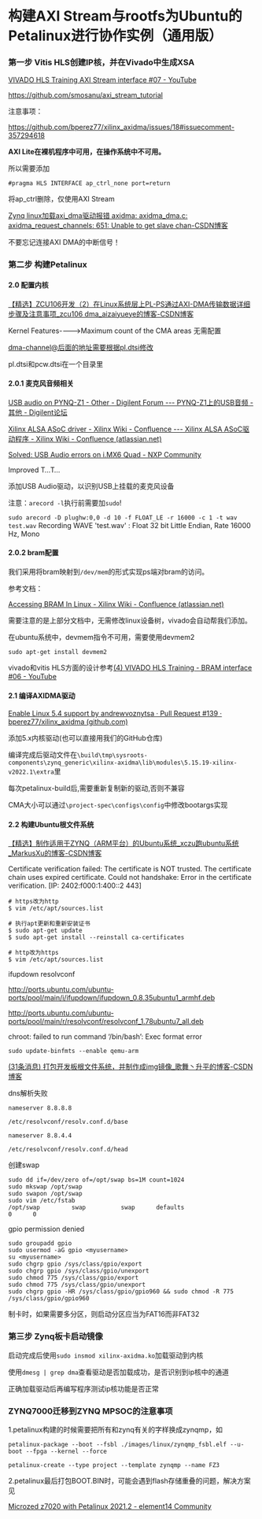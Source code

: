 # 构建AXI Stream与rootfs为Ubuntu的Petalinux进行协作实例（通用版）

### 第一步 Vitis HLS创建IP核，并在Vivado中生成XSA

[VIVADO HLS Training AXI Stream interface #07 - YouTube](https://www.youtube.com/watch?v=3So1DPe2_4s)

https://github.com/smosanu/axi_stream_tutorial

注意事项：

https://github.com/bperez77/xilinx_axidma/issues/18#issuecomment-357294618

**AXI Lite在裸机程序中可用，在操作系统中不可用。**

所以需要添加

`#pragma HLS INTERFACE ap_ctrl_none port=return`

将ap_ctrl删除，仅使用AXI Stream

[Zynq linux加载axi_dma驱动报错 axidma: axidma_dma.c: axidma_request_channels: 651: Unable to get slave chan-CSDN博客](https://blog.csdn.net/m0_37545528/article/details/106300726)

不要忘记连接AXI DMA的中断信号！

### 第二步 构建Petalinux

#### 2.0 配置内核

[【精选】ZCU106开发（2）在Linux系统层上PL-PS通过AXI-DMA传输数据详细步骤及注意事项_zcu106 dma_aizaiyueye的博客-CSDN博客](https://blog.csdn.net/aizaiyueye/article/details/125032967)

Kernel Features---->Maximum count of the CMA areas 无需配置

dma-channel@后面的地址需要根据pl.dtsi修改

pl.dtsi和pcw.dtsi在一个目录里

#### 2.0.1 麦克风音频相关

[USB audio on PYNQ-Z1 - Other - Digilent Forum --- PYNQ-Z1上的USB音频 - 其他 - Digilent论坛](https://forum.digilent.com/topic/20455-usb-audio-on-pynq-z1/)

[Xilinx ALSA ASoC driver - Xilinx Wiki - Confluence --- Xilinx ALSA ASoC驱动程序 - Xilinx Wiki - Confluence (atlassian.net)](https://xilinx-wiki.atlassian.net/wiki/spaces/A/pages/18841700/Xilinx+ALSA+ASoC+driver)

[Solved: USB Audio errors on i.MX6 Quad - NXP Community](https://community.nxp.com/t5/i-MX-Processors/USB-Audio-errors-on-i-MX6-Quad/m-p/283883)

Improved T…T…

添加USB Audio驱动，以识别USB上挂载的麦克风设备

注意：`arecord -l`执行前需要加`sudo`!

`sudo arecord -D plughw:0,0 -d 10 -f FLOAT_LE -r 16000 -c 1 -t wav test.wav`
Recording WAVE 'test.wav' : Float 32 bit Little Endian, Rate 16000 Hz, Mono

#### 2.0.2 bram配置

我们采用将bram映射到`/dev/mem`的形式实现ps端对bram的访问。

参考文档：

[Accessing BRAM In Linux - Xilinx Wiki - Confluence (atlassian.net)](https://xilinx-wiki.atlassian.net/wiki/spaces/A/pages/18842412/Accessing+BRAM+In+Linux#AccessingBRAMInLinux-3AccessingBRAMUsing%2Fdev%2Fmem)

需要注意的是上部分文档中，无需修改linux设备树，vivado会自动帮我们添加。

在ubuntu系统中，devmem指令不可用，需要使用devmem2

`sudo apt-get install devmem2`

vivado和vitis HLS方面的设计参考[(4) VIVADO HLS Training - BRAM interface #06 - YouTube](https://www.youtube.com/watch?app=desktop&v=BUVbKonhc2w)

#### 2.1 编译AXIDMA驱动

[Enable Linux 5.4 support by andrewvoznytsa · Pull Request #139 · bperez77/xilinx_axidma (github.com)](https://github.com/bperez77/xilinx_axidma/pull/139)

添加5.x内核驱动(也可以直接用我们的GitHub仓库)

编译完成后驱动文件在`\build\tmp\sysroots-components\zynq_generic\xilinx-axidma\lib\modules\5.15.19-xilinx-v2022.1\extra`里

每次petalinux-build后,需要重新复制新的驱动,否则不兼容

CMA大小可以通过`\project-spec\configs\config`中修改bootargs实现

#### 2.2 构建Ubuntu根文件系统

[【精选】制作适用于ZYNQ（ARM平台）的Ubuntu系统_xczu跑ubuntu系统_MarkusXu的博客-CSDN博客](https://blog.csdn.net/Markus_xu/article/details/117020452)

Certificate verification failed: The certificate is NOT trusted. The certificate chain uses expired certificate.  Could not handshake: Error in the certificate verification. [IP: 2402:f000:1:400::2 443]

```text
# https改为http
$ vim /etc/apt/sources.list

# 执行apt更新和重新安装证书
$ sudo apt-get update
$ sudo apt-get install --reinstall ca-certificates

# http改为https
$ vim /etc/apt/sources.list
```

ifupdown resolvconf

http://ports.ubuntu.com/ubuntu-ports/pool/main/i/ifupdown/ifupdown_0.8.35ubuntu1_armhf.deb

http://ports.ubuntu.com/ubuntu-ports/pool/main/r/resolvconf/resolvconf_1.78ubuntu7_all.deb

chroot: failed to run command ‘/bin/bash’: Exec format error

```
sudo update-binfmts --enable qemu-arm
```

[(31条消息) 打包开发板根文件系统，并制作成img镜像_歌舞丶升平的博客-CSDN博客](https://blog.csdn.net/zc21463071/article/details/106751361)

dns解析失败

```
nameserver 8.8.8.8
```

 `/etc/resolvconf/resolv.conf.d/base` 

```
nameserver 8.8.4.4
```

 `/etc/resolvconf/resolv.conf.d/head`

创建swap

```
sudo dd if=/dev/zero of=/opt/swap bs=1M count=1024
sudo mkswap /opt/swap
sudo swapon /opt/swap
sudo vim /etc/fstab
/opt/swap         swap          swap      defaults                             0      0
```

gpio permission denied

```
sudo groupadd gpio
sudo usermod -aG gpio <myusername>
su <myusername>
sudo chgrp gpio /sys/class/gpio/export
sudo chgrp gpio /sys/class/gpio/unexport
sudo chmod 775 /sys/class/gpio/export
sudo chmod 775 /sys/class/gpio/unexport
sudo chgrp gpio -HR /sys/class/gpio/gpio960 && sudo chmod -R 775 /sys/class/gpio/gpio960
```

制卡时，如果需要多分区，则启动分区应当为FAT16而非FAT32

### 第三步 Zynq板卡启动镜像

启动完成后使用`sudo insmod xilinx-axidma.ko`加载驱动到内核

使用`dmesg | grep dma`查看驱动是否加载成功，是否识别到ip核中的通道

正确加载驱动后再编写程序测试ip核功能是否正常

### ZYNQ7000迁移到ZYNQ MPSOC的注意事项

1.petalinux构建的时候需要把所有和zynq有关的字样换成zynqmp，如

`petalinux-package --boot --fsbl ./images/linux/zynqmp_fsbl.elf --u-boot --fpga --kernel --force`

`petalinux-create --type project --template zynqmp --name FZ3`

2.petalinux最后打包BOOT.BIN时，可能会遇到flash存储重叠的问题，解决方案见

[Microzed z7020 with Petalinux 2021.2 - element14 Community](https://community.element14.com/products/devtools/avnetboardscommunity/avnetboard-forums/f/microzed-hardware-design/50890/microzed-z7020-with-petalinux-2021-2)